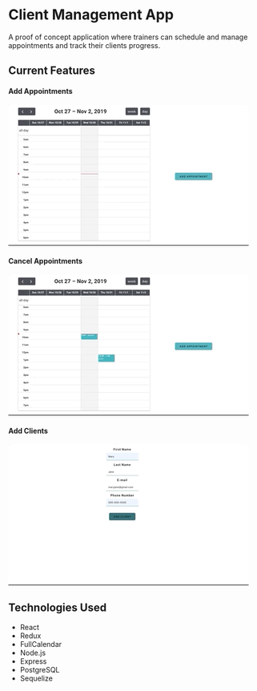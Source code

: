 # Client Management App
A proof of concept application where trainers can schedule and manage appointments and track their clients progress.

## Current Features 
#### Add Appointments
<img src='./add_appt.gif'>

#### Cancel Appointments 
<img src='./cxl_appt.gif'>

#### Add Clients
<img src='./add_client.gif'>

## Technologies Used
* React
* Redux
* FullCalendar
* Node.js
* Express
* PostgreSQL
* Sequelize